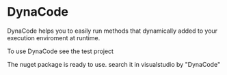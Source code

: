 # DynaCode
DynaCode helps you to easily run methods that dynamically added to your execution enviroment at runtime.


To use DynaCode see the test project

The nuget package is ready to use. search it in visualstudio by "DynaCode"
